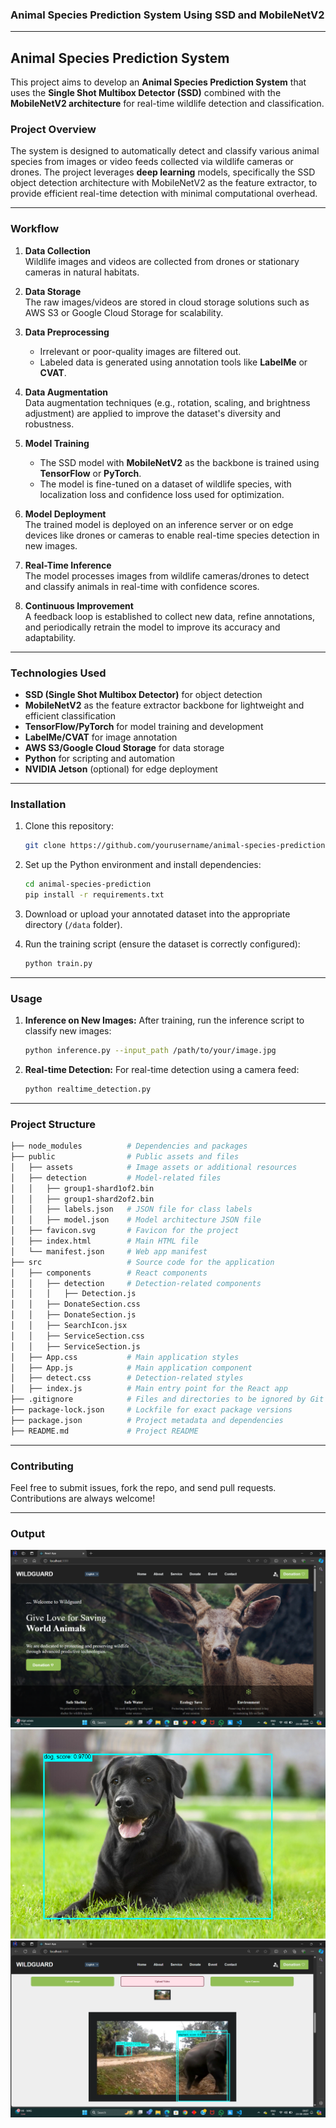 ### Animal Species Prediction System Using SSD and MobileNetV2

---

## **Animal Species Prediction System**

This project aims to develop an **Animal Species Prediction System** that uses the **Single Shot Multibox Detector (SSD)** combined with the **MobileNetV2 architecture** for real-time wildlife detection and classification.

### **Project Overview**

The system is designed to automatically detect and classify various animal species from images or video feeds collected via wildlife cameras or drones. The project leverages **deep learning** models, specifically the SSD object detection architecture with MobileNetV2 as the feature extractor, to provide efficient real-time detection with minimal computational overhead.

---

### **Workflow**

1. **Data Collection**  
   Wildlife images and videos are collected from drones or stationary cameras in natural habitats.

2. **Data Storage**  
   The raw images/videos are stored in cloud storage solutions such as AWS S3 or Google Cloud Storage for scalability.

3. **Data Preprocessing**

   - Irrelevant or poor-quality images are filtered out.
   - Labeled data is generated using annotation tools like **LabelMe** or **CVAT**.

4. **Data Augmentation**  
   Data augmentation techniques (e.g., rotation, scaling, and brightness adjustment) are applied to improve the dataset's diversity and robustness.

5. **Model Training**

   - The SSD model with **MobileNetV2** as the backbone is trained using **TensorFlow** or **PyTorch**.
   - The model is fine-tuned on a dataset of wildlife species, with localization loss and confidence loss used for optimization.

6. **Model Deployment**  
   The trained model is deployed on an inference server or on edge devices like drones or cameras to enable real-time species detection in new images.

7. **Real-Time Inference**  
   The model processes images from wildlife cameras/drones to detect and classify animals in real-time with confidence scores.

8. **Continuous Improvement**  
   A feedback loop is established to collect new data, refine annotations, and periodically retrain the model to improve its accuracy and adaptability.

---

### **Technologies Used**

- **SSD (Single Shot Multibox Detector)** for object detection
- **MobileNetV2** as the feature extractor backbone for lightweight and efficient classification
- **TensorFlow/PyTorch** for model training and development
- **LabelMe/CVAT** for image annotation
- **AWS S3/Google Cloud Storage** for data storage
- **Python** for scripting and automation
- **NVIDIA Jetson** (optional) for edge deployment

---

### **Installation**

1. Clone this repository:

   ```bash
   git clone https://github.com/yourusername/animal-species-prediction.git
   ```

2. Set up the Python environment and install dependencies:

   ```bash
   cd animal-species-prediction
   pip install -r requirements.txt
   ```

3. Download or upload your annotated dataset into the appropriate directory (`/data` folder).

4. Run the training script (ensure the dataset is correctly configured):
   ```bash
   python train.py
   ```

---

### **Usage**

1. **Inference on New Images:**
   After training, run the inference script to classify new images:

   ```bash
   python inference.py --input_path /path/to/your/image.jpg
   ```

2. **Real-time Detection:**
   For real-time detection using a camera feed:
   ```bash
   python realtime_detection.py
   ```

---

### **Project Structure**

```bash
├── node_modules          # Dependencies and packages
├── public                # Public assets and files
│   ├── assets            # Image assets or additional resources
│   ├── detection         # Model-related files
│   │   ├── group1-shard1of2.bin
│   │   ├── group1-shard2of2.bin
│   │   ├── labels.json   # JSON file for class labels
│   │   ├── model.json    # Model architecture JSON file
│   ├── favicon.svg       # Favicon for the project
│   ├── index.html        # Main HTML file
│   └── manifest.json     # Web app manifest
├── src                   # Source code for the application
│   ├── components        # React components
│   │   ├── detection     # Detection-related components
│   │   │   ├── Detection.js
│   │   ├── DonateSection.css
│   │   ├── DonateSection.js
│   │   ├── SearchIcon.jsx
│   │   ├── ServiceSection.css
│   │   ├── ServiceSection.js
│   ├── App.css           # Main application styles
│   ├── App.js            # Main application component
│   ├── detect.css        # Detection-related styles
│   ├── index.js          # Main entry point for the React app
├── .gitignore            # Files and directories to be ignored by Git
├── package-lock.json     # Lockfile for exact package versions
├── package.json          # Project metadata and dependencies
├── README.md             # Project README

```

---

### **Contributing**

Feel free to submit issues, fork the repo, and send pull requests. Contributions are always welcome!

---

### **Output**

![Home page](./public/assets/front_page.png)
![Image Output](./public/assets/image_output.png)
![Video Output](./public/assets/video_output.png)
